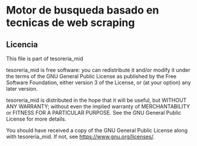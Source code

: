 # Motor de busqueda basado en tecnicas de web scraping


## Licencia
This file is part of tesoreria_mid

tesoreria_mid is free software: you can redistribute it and/or modify it under the terms of the GNU General Public License as published by the Free Software Foundation, either version 3 of the License, or (at your option) any later version.

tesoreria_mid is distributed in the hope that it will be useful, but WITHOUT ANY WARRANTY; without even the implied warranty of MERCHANTABILITY or FITNESS FOR A PARTICULAR PURPOSE. See the GNU General Public License for more details.

You should have received a copy of the GNU General Public License along with tesoreria_mid. If not, see https://www.gnu.org/licenses/.
